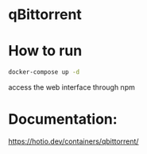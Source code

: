 # qBittorrent

# How to run

```bash
docker-compose up -d
```

access the web interface through npm

# Documentation:

https://hotio.dev/containers/qbittorrent/
